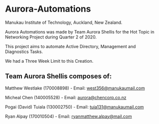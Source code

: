 # Aurora-Automations

Manukau Institute of Technology, Auckland, New Zealand.

Aurora Automations was made by Team Aurora Shellis for the Hot Topic in Networking Project during Quarter 2 of 2020.

This project aims to automate Active Directory, Management and Diagnostics Tasks.

We had a Three Week Limit to this Creation.

## Team Aurora Shellis composes of:
Matthew Westlake (170008898) - Email: west356@manukaumail.com

Micheal Chen (140005528) - Email: aurora@chencorp.co.nz

Pogai (David) Tuiala (130002750) - Email: tuia131@manukaumail.com

Ryan Alpay (170010504) - Email: ryanmatthew.alpay@mail.com